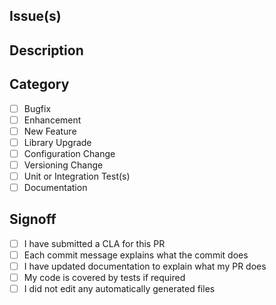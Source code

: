 <!--
Thank you for submitting a pull request! A few things to know first:
- For us to be able to merge your PR, you must first fill out a CLA. Information on our CLA process can be found at https://developer.okta.com/cla
- For faster reviews and merging, please fill out all sections of this template completely.
- Your title should be concise and explain what the PR does.
- Follow the single responsibility principal with your PR. This PR should adjust a single set of changes. If it is larger than that, please submit multiple PRs
- Please use this template for your PR, so we can understand the purpose. PR's that do not use this template will be closed.
- Before creating an issue or submitting a PR, please check that your issue is not already fixed in the latest stable version and that a similar issue or PR is not reported already (also check closed issues).
- If you have a question about your entire application or use case, please post it on the Okta Developer Forum (https://devforum.okta.com) instead. For urgent issues contact support@okta.com. Issues in this repository are reserved for bug reports and feature requests.
-->

## Issue(s)
<!-- Reference any existing issue(s) here. -->

## Description
<!-- Add a brief description of the issue. Be concise with your summary, but explain what changed. -->

## Category
- [ ] Bugfix
- [ ] Enhancement
- [ ] New Feature
- [ ] Library Upgrade
- [ ] Configuration Change
- [ ] Versioning Change
- [ ] Unit or Integration Test(s) 
- [ ] Documentation

## Signoff
- [ ] I have submitted a CLA for this PR
- [ ] Each commit message explains what the commit does
- [ ] I have updated documentation to explain what my PR does
- [ ] My code is covered by tests if required
- [ ] I did not edit any automatically generated files
